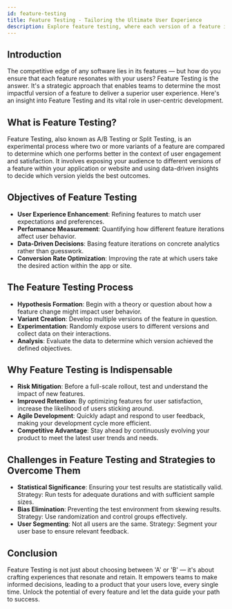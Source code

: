 ```yaml
---
id: feature-testing
title: Feature Testing - Tailoring the Ultimate User Experience
description: Explore feature testing, where each version of a feature is thoroughly tested to ensure it delivers the optimal user experience.
---
```


## Introduction

The competitive edge of any software lies in its features — but how do you ensure that each feature resonates with your users? Feature Testing is the answer. It's a strategic approach that enables teams to determine the most impactful version of a feature to deliver a superior user experience. Here's an insight into Feature Testing and its vital role in user-centric development.

## What is Feature Testing?

Feature Testing, also known as A/B Testing or Split Testing, is an experimental process where two or more variants of a feature are compared to determine which one performs better in the context of user engagement and satisfaction. It involves exposing your audience to different versions of a feature within your application or website and using data-driven insights to decide which version yields the best outcomes.

## Objectives of Feature Testing

- **User Experience Enhancement**: Refining features to match user expectations and preferences.
- **Performance Measurement**: Quantifying how different feature iterations affect user behavior.
- **Data-Driven Decisions**: Basing feature iterations on concrete analytics rather than guesswork.
- **Conversion Rate Optimization**: Improving the rate at which users take the desired action within the app or site.

## The Feature Testing Process

- **Hypothesis Formation**: Begin with a theory or question about how a feature change might impact user behavior.
- **Variant Creation**: Develop multiple versions of the feature in question.
- **Experimentation**: Randomly expose users to different versions and collect data on their interactions.
- **Analysis**: Evaluate the data to determine which version achieved the defined objectives.

## Why Feature Testing is Indispensable

- **Risk Mitigation**: Before a full-scale rollout, test and understand the impact of new features.
- **Improved Retention**: By optimizing features for user satisfaction, increase the likelihood of users sticking around.
- **Agile Development**: Quickly adapt and respond to user feedback, making your development cycle more efficient.
- **Competitive Advantage**: Stay ahead by continuously evolving your product to meet the latest user trends and needs.

## Challenges in Feature Testing and Strategies to Overcome Them

- **Statistical Significance**: Ensuring your test results are statistically valid. Strategy: Run tests for adequate durations and with sufficient sample sizes.
- **Bias Elimination**: Preventing the test environment from skewing results. Strategy: Use randomization and control groups effectively.
- **User Segmenting**: Not all users are the same. Strategy: Segment your user base to ensure relevant feedback.

## Conclusion

Feature Testing is not just about choosing between 'A' or 'B' — it's about crafting experiences that resonate and retain. It empowers teams to make informed decisions, leading to a product that your users love, every single time. Unlock the potential of every feature and let the data guide your path to success.
